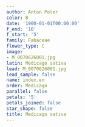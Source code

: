 ```yaml
---
author: Anton Poler
color: B
date: '1900-01-01T00:00:00'
f_end: '10'
f_start: '5'
family: Fabaceae
flower_type: C
image:
- M_0070626001.jpg
latin: Medicago sativa
lead: M_0070626001.jpg
lead_sample: false
name: index.en
order: Medicago
parallel: false
petals: '5'
petals_joined: false
star_shape: false
title: Medicago sativa
---
```

